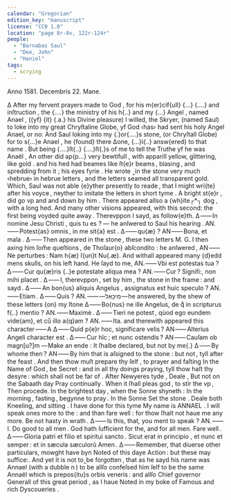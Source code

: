 ```yaml
---
calendar: "Gregorian"
edition_key: "manuscript"
license: "CC0 1.0"
location: "page 8r-8v, 122r-124r"
people:
  - "Barnabas Saul"
  - "Dee, John"
  - "Haniel"
tags:
  - scrying
---
```

Anno 1581. Decembris 22. Mane.

Δ After my fervent prayers made to God , for his m{er}cif{ull}
  {...} {....} and inſtruction , the {....} the ministry of his
  h{..} and my {...} Angel , named Anael , ({yf} {it} {.a.}
  his Divine pleasure) I willed, the Skryer, (named
  Saul) to loke into my great Chryſtaline Globe, yf
  God ‹has› had sent his holy Angel Anael, or no:
And Saul loking into my {.}or{....}s stone, (or Chryſtall Globe)
for to s{...}e Anael , he {found} there Δone, {...}i{..} answ{ered} to
that name . But being {....}ſt{..} {....}ſt{.}s of me to tell
the Truthe yf he was Anaël , An other did ap{p...}
very bewtifull , with apparill yellow, glittering, like gold . and his
hed had beames like ſt{e}r beams , blasing , and spredding from it ; his eyes
fyrie . He wrote ‸in the stone very much ‹hebrue› in hebrue letters , and the
letters seamed all transparent gold. Which, Saul was not able {e}yther
presently to reade , that I might wri{te} after his voyce , neyther to
imitate the letters in short tyme .
A bright st{e}r , did go vp and and down by him .
There appeared allso a {wh}ite┌*┐ dog , with a long hed.
And many other visions appeared, with this second: the first being voyded
    quite away .            Therevppon I sayd, as follow{e}th.
Δ ⸺ In nomine Jesu Christi , quis tu es ? — he anſwered to Saul his hearing .
AN. ⸺ Potest{as} omnis , in me sit{a} est .
Δ ⸺ qu{æ} ?
AN ⸺ Bona, et mala .
Δ ⸺ Then appeared in the stone , these two letters M. G.
I then axing him ſom̅e queſtions , de Thoſaur{o} abſcondito :
       he anſwered ,
AN ⸺ Ne perturbes : Nam h{æ} ſ{un}t Nu{.æ}.
                            And withall appeared many {d}edd mens skulls,
                             on his left hand.
     He ſayd to me,
AN. ⸺ Vbi est potestas tua ?
Δ ⸺ Cur qu{æ}ris {..}e potestate aliqua mea ?
AN. ⸺ Cur ? Signifi:, non mihi placet .
Δ ⸺ I, therevppon , set by him , the stone in the frame :
     and sayd .
Δ ⸺ An bon{us} aliquis Angelus , assignatus est huic speculo ?
AN. ⸺ Etiam .
Δ ⸺ Quis ?
AN. ⸺ —‏‎מִי‏כָאֵל — he answered, by the shew of these letters {on} my ſtone
Δ ⸺ Bo{nus} ne ille Angelus, de qͦ in scripturus f{..} mentio ?
AN. ⸺ Maximè .
Δ ⸺ Tieri ne potest , qùod ego eundem vide{am}, et cu̅ illo a{q}am ?
AN. ⸺ Ita.       and therewith appeared this character ⸺ A
Δ ⸺ Quid p{e}r hoc, significare velis ?
AN ⸺ Alterius Angeli character est .
Δ ⸺ Cur hîc ; et nunc ostendis ?
AN ⸺ Cauſam ob magn[u?]m — Make an ende : It ſhalbe declared, but not by me{.}
Δ ⸺ By whome then ?
AN ⸺ By him that is aſsigned to the stone : but not , tyll after the feast . And then thow
     muſt prepare thy ſelf , to prayer and faſting
In the Name of God , be Secret : and in all thy doings praying, tyll thow haſt thy
desyre : which shall not be far of .
After Newyeres tyde , Deale , But not on the Sabaath day
Pray continually .
When it ſhall pleas god , to stir the vp , Then procede. In the brightest day ,
when the Sonne shyneth : In the morning , fasting , begynne to pray .
In the Sonne Set the stone .
Deale both Kneeling, and sitting . I have done for this tyme
My name is ANNAEL .
I will speak ones more to the : and than fare well : for thow ſhalt not
haue me any more.
                 Be not hasty in wrath .
Δ ⸺ Is this, that, you ment to speak ?
AN. ⸺ I. Do good to all men . God hath ſufficient for the, and for all men.
                        Fare well .
Δ ⸺ Gloria patri et filio et spiritui sancto . Sicut erat in principio ,
                et nunc et semper : et in sæcula sæculorũ
                            Amen .
Δ ⸺ Remember, that diuerse other particulars, mowght have byn Noted of this daye
        Action : but these may suffice:. And yet it is not to‸be forgotten , that
        as he sayd his name was Annael (with a dubble n ) to be allſo confeſsed
        him ſelf to be the same Annaël which is prepos{itu}s orbis veneris :
        and allſo Chief governor Generall of this great period , as I haue
        Noted in my boke of Famous and rich Dyscoueries .
